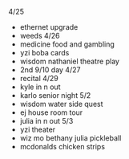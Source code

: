 4/25
- ethernet upgrade
- weeds
4/26
- medicine food and gambling
- yzi boba cards
- wisdom nathaniel theatre play
- 2nd 9/10 day
4/27
- recital
4/29
- kyle in n out
- karlo senior night
5/2
- wisdom water side quest
- ej house room tour
- julia in n out
5/3
- yzi theater
- wiz mo bethany julia pickleball
- mcdonalds chicken strips